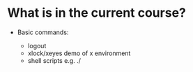 # What is in the current course?

* Basic commands:
	* logout
	* xlock/xeyes demo of x environment
	* shell scripts e.g. ./<SCRIPT>
	* ftp
		* open
		* type binary
		* get
		* bye
	* gzip -d
	* tar -x -v -f
	* curl
	* wget
	* pdfunite
	* pdfseparate
	* qpdf
	* quota -s 
	* du -s -k -h --si
	* finger
	* whomai
	* find
	* alpine
	* gui / gtk apps
		* e.g. acroread, firefox,  
	* `&` for background processes
		* bg
		* fg
	* ps -a -f -e
	* kill -9 <PRO_ID>
	* at / crontab
		* atq
		* atrm
	* `|` - pipes
	* grep
		* a small amoutn of regex
	* `>` - redirects
	* more
	* less
	* head
	* tail
	* exit
	* `;` for concatenating lines of commands
	* `\ ` for splitting lines of commands
	* lp
		* lpq -P
		* lprm
		* lpr
	* a2ps 
	*
* Shell scripting
	* `!#/bin/bash` 
* programming languages
	* Python, MATLAB, IDL, Java, R, 
* Text editors - maybe present as a table with features
	* PSPad
		* Macros
	* TextPad
	* Notepad
	* pico/nano
	* emacs
* ASCII vs binary
* (n)curses applications
* Mapping the M: drive
	* Mac
	* Windows
	* Linux

* Make sure to make a big deal about how the various functions, programs are used
 

* Try to make it into a tutorial, with a clear goal, laid out at the start of the workshop 

* GeoSciences Network Structure should be done using a diagram


* Home folder - "if you have a mac this will be familiar to you"

* Using `*`

* For PhD students, the difference between using your office computer and a normal GeoSciences workstation - installing programs
